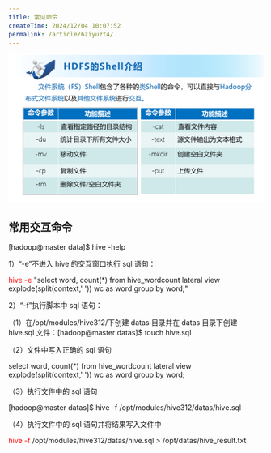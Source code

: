 ```yaml
---
title: 常见命令
createTime: 2024/12/04 10:07:52
permalink: /article/6ziyuzt4/
---
```


![image-20241227173534372](./Hive常见命令.assets/image-20241227173534372.png)

## 常用交互命令

[hadoop@master data]$ hive -help



1）“-e”不进入 hive 的交互窗口执行 sql 语句：

<font color='red'>hive -e </font> "select word, count(*) from hive_wordcount lateral view explode(split(context,' ')) wc as word group by word;"



2）“-f”执行脚本中 sql 语句：



（1）在/opt/modules/hive312/下创建 datas 目录并在 datas 目录下创建 hive.sql 文件：[hadoop@master datas]$ touch hive.sql



（2）文件中写入正确的 sql 语句

select word, count(*) from hive_wordcount lateral view explode(split(context,' ')) wc as word group by word;

（3）执行文件中的 sql 语句

[hadoop@master datas]$ hive -f /opt/modules/hive312/datas/hive.sql



（4）执行文件中的 sql 语句并将结果写入文件中

<font color='red'>hive -f   </font> /opt/modules/hive312/datas/hive.sql > /opt/datas/hive_result.txt

